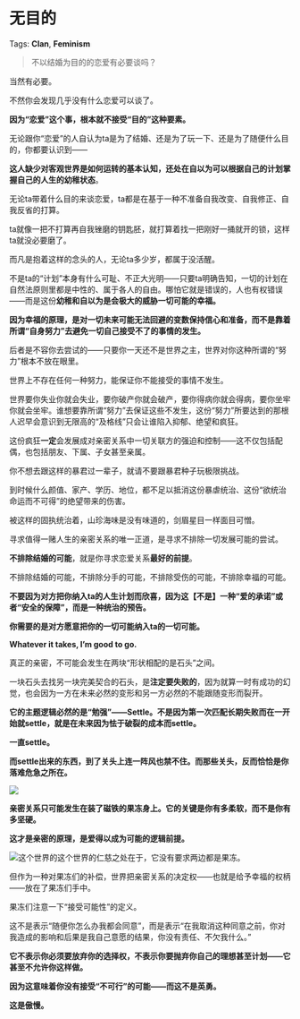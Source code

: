# 无目的

Tags: **Clan**, **Feminism**

> 不以结婚为目的的恋爱有必要谈吗？



当然有必要。

不然你会发现几乎没有什么恋爱可以谈了。

**因为“恋爱”这个事，根本就不接受“目的”这种要素。**

无论跟你“恋爱”的人自认为ta是为了结婚、还是为了玩一下、还是为了随便什么目的，你都要认识到——

**这人缺少对客观世界是如何运转的基本认知，还处在自以为可以根据自己的计划掌握自己的人生的幼稚状态**。

无论ta带着什么目的来谈恋爱，ta都是在基于一种不准备自我改变、自我修正、自我反省的打算。

ta就像一把不打算再自我锉磨的钥匙胚，就打算着找一把刚好一捅就开的锁，这样ta就没必要磨了。

而凡是抱着这样的念头的人，无论ta多少岁，都属于没活醒。

不是ta的“计划”本身有什么可耻、不正大光明——只要ta明确告知，一切的计划在自然法原则里都是中性的、属于各人的自由。哪怕它就是错误的，人也有权错误——而是这份**幼稚和自以为是会极大的威胁一切可能的幸福。**

**因为幸福的原理，是对一切未来可能无法回避的变数保持信心和准备，而不是靠着所谓“自身努力”去避免一切自己接受不了的事情的发生。**

后者是不容你去尝试的——只要你一天还不是世界之主，世界对你这种所谓的“努力”根本不放在眼里。

世界上不存在任何一种努力，能保证你不能接受的事情不发生。

世界要你失业你就会失业，要你破产你就会破产，要你得病你就会得病，要你坐牢你就会坐牢。谁想要靠所谓“努力”去保证这些不发生，这份“努力”所要达到的那根人迟早会意识到无限高的“及格线”只会让谁陷入抑郁、绝望和疯狂。

这份疯狂**一定**会发展成对亲密关系中一切关联方的强迫和控制——这不仅包括配偶，也包括朋友、下属、子女甚至亲属。

你不想去跟这样的暴君过一辈子，就请不要跟暴君种子玩极限挑战。

到时候什么颜值、家产、学历、地位，都不足以抵消这份暴虐统治、这份“欲统治命运而不可得”的绝望带来的伤害。

被这样的固执统治着，山珍海味是没有味道的，剑眉星目一样面目可憎。

寻求值得一赌人生的亲密关系的唯一正道，是寻求不排除一切发展可能的尝试。

**不排除结婚的可能**，就是你寻求恋爱关系**最好的前提**。

不排除结婚的可能，不排除分手的可能，不排除受伤的可能，不排除幸福的可能。

**不要因为对方把你纳入ta的人生计划而欣喜，因为这【不是】一种“爱的承诺”或者“安全的保障”，而是一种统治的预告。**

**你需要的是对方愿意把你的一切可能纳入ta的一切可能。**

**Whatever it takes, I’m good to go.**

  


真正的亲密，不可能会发生在两块“形状相配的是石头”之间。

一块石头去找另一块完美契合的石头，是**注定要失败的**，因为就算一时有成功的幻觉，也会因为一方在未来必然的变形和另一方必然的不能跟随变形而裂开。

**它的主题逻辑必然的是“勉强”——Settle。不是因为第一次匹配长期失败而在一开始就settle，就是在未来因为怯于破裂的成本而settle。**

**一直settle。**

**而settle出来的东西，到了关头上连一阵风也禁不住。而那些关头，反而恰恰是你落难危急之所在。**

![](https://pic2.zhimg.com/50/v2-8e9bd3eb69cd6afd24c3c737f846cb57_720w.jpg?source=1940ef5c)  


**亲密关系只可能发生在装了磁铁的果冻身上。它的关键是你有多柔软，而不是你有多坚硬。**

**这才是亲密的原理，是爱得以成为可能的逻辑前提。**

![](https://pic3.zhimg.com/50/v2-51a5ec8c1cc77b312fc9bb499ab779a1_720w.jpg?source=1940ef5c)这个世界的这个世界的仁慈之处在于，它没有要求两边都是果冻。

但作为一种对果冻们的补偿，世界把亲密关系的决定权——也就是给予幸福的权柄——放在了果冻们手中。

果冻们注意一下“接受可能性”的定义。

这不是表示“随便你怎么办我都会同意”，而是表示“在我取消这种同意之前，你对我造成的影响和后果是我自己意愿的结果，你没有责任、不欠我什么。”

**它不表示你必须要放弃你的选择权，不表示你要抛弃你自己的理想甚至计划——它甚至不允许你这样做。**

**因为这意味着你没有接受“不可行”的可能——而这不是英勇。**

**这是傲慢。**



